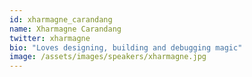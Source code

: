 ```yaml
---
id: xharmagne_carandang
name: Xharmagne Carandang
twitter: xharmagne
bio: "Loves designing, building and debugging magic"
image: /assets/images/speakers/xharmagne.jpg
---
```

